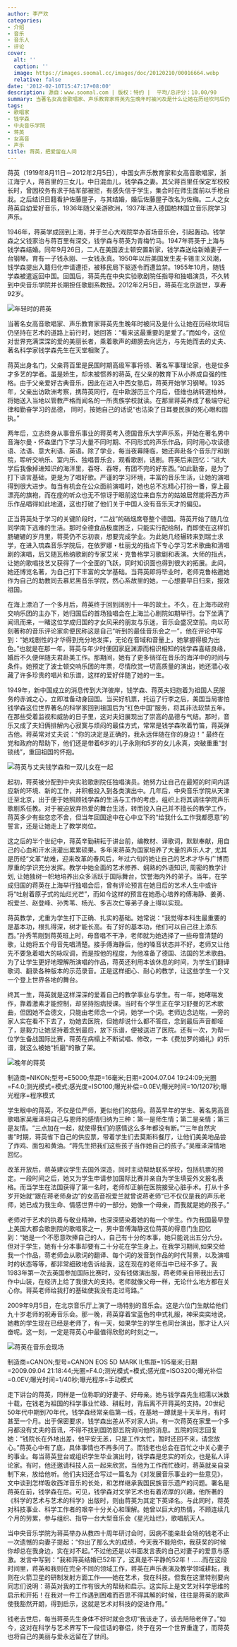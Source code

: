 ```yaml
---
author: 李严欢
categories:
- 介绍
- 音乐
- 音乐人
- 评论
cover:
  alt: ''
  caption: ''
  image: https://images.soomal.cc/images/doc/20120210/00016664.webp
  relative: false
date: '2012-02-10T15:47:17+08:00'
description: 源自：www.soomal.com | 版权：特约 |  平均/总评分：10.00/90
summary: 当著名女高音歌唱家、声乐教育家蒋英先生晚年时被问及是什么让她在历经坎坷后仍坚持在艺术的道路上前行时，她回答：“看来这最重要的是爱了。”而如今，这位对世界充满深深的爱的美丽长者，乘着歌声的翅膀去向远方，与先她而去的丈夫、著名科学家钱学森先生在天堂相聚了。蒋英出身名门，父亲蒋百里是民国时期高级军事将领、著名军事理论家，也是位多才多艺的学者……
tags:
- 歌唱家
- 钱学森
- 中央音乐学院
- 蒋英
- 女高音
- 声乐
title: 蒋英，把爱留在人间
---
```


蒋英（1919年8月11日－2012年2月5日），中国女声乐教育家和女高音歌唱家，浙江海宁人，蒋百里的三女儿，中日混血儿，钱学森之妻。其父蒋百里任保定军校校长时，曾因校务有求于陆军部被拒，有感失信于学生，集会时在师生面前以手枪自戕。之后结识日籍看护佐藤屋子，与其结婚，婚后佐藤屋子改名为佐梅。二人之女蒋英自幼爱好音乐，1936年随父亲游欧洲，1937年进入德国柏林国立音乐院学习声乐。

1946年，蒋英学成回到上海，并于兰心大戏院举办首场音乐会，引起轰动。钱学森之父钱家治与蒋百里有深交，钱学森与蒋英为青梅竹马。1947年蒋英于上海与钱学森结婚。同年9月26日，二人在美国波士顿安置新家，钱学森送给新婚妻子一台钢琴。育有一子钱永刚、一女钱永真。1950年以后美国发生麦卡锡主义风潮，钱学森提出入籍归化申请遭拒，被移民局下驱逐令而遭监禁。1955年10月，随钱学森被遣返回中国。回国后，蒋英先在中央实验歌剧院任指导和独唱演员，不久转到中央音乐学院并长期担任歌剧系教授。2012年2月5日，蒋英在北京逝世，享寿92岁。

![年轻时的蒋英](https://images.soomal.cc/images/doc/20120210/00016664.webp)



当著名女高音歌唱家、声乐教育家蒋英先生晚年时被问及是什么让她在历经坎坷后仍坚持在艺术的道路上前行时，她回答：“看来这最重要的是爱了。”而如今，这位对世界充满深深的爱的美丽长者，乘着歌声的翅膀去向远方，与先她而去的丈夫、著名科学家钱学森先生在天堂相聚了。

蒋英出身名门，父亲蒋百里是民国时期高级军事将领、著名军事理论家，也是位多才多艺的学者。虽是娇生，却未被惯养的蒋英, 在父亲的教育下从小养成自强的性格。由于父亲爱好古典音乐，因此在进入中西女塾后，蒋英开始学习钢琴。1935年，父亲出访欧洲考察，携蒋英同行，在中欧游历三个月后，径维也纳转道柏林，将她送入当地以管教严格而闻名的一所贵族学校就读。在那里蒋英养成了极端守纪律和勤奋学习的品德， 同时，按她自己的话说“也沽染了日耳曼民族的死心眼和固执。”

两年后，立志终身从事音乐事业的蒋英考入德国音乐大学声乐系，开始在著名男中音海尔曼・怀森堡门下学习大量不同时期、不同形式的声乐作品，同时用心攻读德语、法语、意大利语、英语。除了学业，每当夜幕降临，她还奔赴各个音乐厅和剧院，聆听交响乐、室内乐、独唱音乐会，观看歌剧，话剧。蒋英后来回忆：“进大学后我像掉进知识的海洋里，吞呀、吞呀，有团不完的好东西。”如此勤奋，是为了打下语言基础，更是为了唱好歌。严谨的学习环境，丰富的音乐生活，让她的演唱得到很大进步。每当有机会在公众面前演唱时，她也总不忘精心打扮一番，穿上最漂亮的旗袍，而在座的听众也无不惊讶于眼前这位来自东方的姑娘居然能将西方声乐作品唱得如此地道，这也打破了他们关于中国人没有音乐天才的偏见。

正当蒋英处于学习的关键阶段时，“二战”的硝烟席卷整个德国。蒋英开始了随几位同学南下逃难的生活。那时全德食品极度困乏，只能实行配给制，而即使在这样饥肠辘辘的岁月里，蒋英仍不忘初衷，想要完成学业。为此她几经辗转来到瑞士求学，在进入琉森音乐学院后，在依罗娜・杜丽戈的指点下专心学习艺术歌曲和清唱剧的演唱，后又随瓦格纳歌剧的专家艾米・克鲁格学习歌剧和表演。大师的指点，让她的歌唱技艺又获得了一个全面的飞跃，同时知识面也得到很大的拓展。此间，她还博览名著，为自己打下丰富的文学基础。当蒋英即将毕业时，老师克鲁格邀她作为自己的助教同去慕尼黑音乐学院，然心系故里的她，一心想要早日归来，报效祖国。

在海上漂泊了一个多月后，蒋英终于回到阔别十一年的故土。不久，在上海市政府交响乐团的主办下，她归国后的首场独唱会在上海兰心剧院如期举行。台下坐满了闻讯而来，一睹这位学成归国的才女风采的朋友与乐迷，音乐会盛况空前。向以苛刻著称的音乐评论家俞便民称这是自己“听到的最佳音乐会之一”，他在评论中写到：“她戏剧性的才华得到充分地发挥，无论在音域和音量上，她掌握得极为出色。”也就是在那一年，蒋英与年少时便因家庭渊源而相识相知的钱学森喜结良缘，婚后不久便伴随夫君赴美工作。那期间，她有了更多徜徉在音乐的海洋中的时间与条件。她预定了波士顿交响乐团的年票，尽情欣赏一切高质量的演出，她还潜心收藏了许多珍贵的唱片和乐谱，这样的爱好伴随了她的一生。

1949年，新中国成立的消息传到大洋彼岸，钱学森、蒋英夫妇抱着为祖国人民服务的赤诚之心，立即准备动身回国。当买好机票，托运了行李之后，美国当局害怕钱学森这位世界著名的科学家回到祖国后为“红色中国”服务，将其非法软禁五年。在那些受着监视和威胁的日子里，这对夫妇展现出了崇高的品德与气结。那时，音乐又成了夫妇俩排解内心寂寞与烦闷的最佳方式，常常是钱学森吹着竹笛，蒋英弹吉他。蒋英常对丈夫说：“你的决定是正确的，我永远伴随在你的身边！” 最终在党和政府的帮助下，他们还是带着6岁的儿子永刚和5岁的女儿永真，突破重重“封锁线”，重回祖国的怀抱。

![蒋英与丈夫钱学森和一双儿女在一起](https://images.soomal.cc/images/doc/20120210/00016665.webp)





起初，蒋英被分配到中央实验歌剧院任独唱演员。她努力让自己在最短的时间内适应新的环境、新的工作，并积极投入到各类演出中。几年后，中央音乐学院从天津迁至北京，出于便于她照顾钱学森的生活与工作的考虑，组织上将其调往学院声乐歌剧系任教。对于被迫放弃热爱的舞台生活，转而投入自己并不擅长的教学工作，蒋英多少有些恋恋不舍，但当年回国途中在心中立下的“给我什么工作我都愿意”的誓言，还是让她走上了教学岗位。

这之后的半个世纪中，蒋英辛勤耕耘于讲台前，编教材、译歌词，默默奉献，用自己的心血和汗水浇灌出累累硕果。多年来蒋英为国家培养了大量的声乐人才, 尤其是历经“文革”劫难，迎来改革的春风后，年过六旬的她让自己的艺术才华与广博而厚重的学识充分发挥。教学中她全面的艺术修养、娴熟的外语知识, 周密的教学计划, 让她独树一帜地培养出众多活跃于国际舞台，饮誉海内外的弟子。当年，在学成归国的蒋英在上海举行独唱会后，曾有评论预言在她日后的艺术人生中或许将“吐射着原子式的灿烂光芒”，而如今这样的预言在她悉心培养的傅海静、姜勇、祝爱兰、赵登峰、孙秀苇、杨光、多吉次仁等弟子身上得以实现。

蒋英教学，尤重为学生打下正确、扎实的基础。她常说：“我觉得本科生最重要的是基本功，根扎得深，树才能长高。有了好的基本功，他们可以自己往上添东西。”孙秀苇刚到蒋英班上时，母音唱不干净，老师就为她选择了一些母音清楚的歌，让她将五个母音先唱清楚。接手傅海静后，他的嗓音状态并不好，老师又让他先不要急着唱大的咏叹调，而是按他的程度，为他准备了德国、法国的艺术歌曲。为了让学生更好地理解所演唱的作品，蒋英还利用本该休息的时间，为学生们翻译歌词、翻录各种版本的示范录音。正是这样细心、耐心的教学，让这些学生一个又一个登上世界各地的舞台。

终其一生，蒋英就是这样深深的爱着自己的教学事业与学生。有一年，她哮喘发作，靠着激素才能控制，却坚持抱病授课。当时有个学生正在学习舒曼的艺术歌曲，但因她不会德文，只能由老师念一个词，她学一个词。老师边念边喘，一旁的家人实在看不下去了，劝她去医院，但她却说什么都不答应，念到最后声音都哑了，是毅力让她坚持着念到最后，放下乐谱，便被送进了医院。还有一次，为帮一位学生备战国际比赛，蒋英在病榻上不断试唱、修改，一本《费加罗的婚礼》的乐谱，就这么被她“折磨”的散了架。

![晚年的蒋英](https://images.soomal.cc/images/doc/20120210/00016667.webp)

制造商=NIKON;型号=E5000;焦距=16毫米;日期=2004.07.04 19:24:09;光圈=F4.0;测光模式=模式;感光度=ISO100;曝光补偿=0.0EV;曝光时间=10/1207秒;曝光程序=程序模式



学生眼中的蒋英，不仅是位严师，更似他们的慈母。蒋英早年的学生、著名男高音歌唱家吴雁泽将自己与恩师的感情归纳为三种：第一是师生情；第二是亲情；第三是友情。“三点加在一起，就使得我们的感情这么多年都没有断。”“三年自然灾害”时期，蒋英省下自己的供应票，带着学生们去莫斯科餐厅，让他们美美地品尝了炸鸡、面包和黄油。“蒋先生把我们这些孩子当作她自己的孩子。”吴雁泽深情地回忆。

改革开放后，蒋英建议学生去国外深造，同时主动帮助联系学校，包括机票的预定。一段时间之后，她又为学生申请参加国际比赛并亲自为学生填妥外文报名表格。而当学生在法国获得了第一名时，老师却正躺在医院接受心脏手术。打从十多岁开始就“跟在蒋老师身边”的女高音祝爱兰就曾说蒋老师“已不仅仅是我的声乐老师，她已成为我生命、情感世界中的一部分。她像一个母亲，而我就是她的孩子。”

老师对于艺术的执着与敬业精神，也深深感染着她的每一个学生。作为我国最早登上美国大都会歌剧院的歌唱家之一，男中音傅海静这位蒋英的得意门生回忆到：“她是一个不愿意吹捧自己的人，自己有十分的本事，她只能说出五分六分。但对于学生，她有十分本事却要有二十分花在学生身上。在我学习期间,如果交给我一个作品，蒋老师会从歌词的翻译、每个词的发音到作品的时代背景，以及演唱时的状态等等，都非常细致地告诉给我，这在现在的老师当中已经不多了。我1983年第一次去英国参加国际比赛时，没有钱做演出服，蒋老师亲自带我出去订作中山装，在经济上给了我很大的支持。老师就像父母一样，无论什么地方都在关心你。蒋英老师给我打的基础使我没有走过弯路。”

2009年9月5日，在北京音乐厅上演了一场特别的音乐会。这是六位门生献给他们九十岁老师的祝寿音乐会。那一晚，蒋英穿着宝蓝色的中式礼服，神采奕奕地说，她教的学生现在已经是老师了，有一天，如果学生的学生也同台演出，那才让人兴奋呢。这一刻，一定是蒋英心中最值得欣慰的时刻之一。

![蒋英在音乐会现场](https://images.soomal.cc/images/doc/20120210/00016666.webp)

制造商=CANON;型号=CANON EOS 5D MARK II;焦距=195毫米;日期=2009.09.04 21:18:44;光圈=F4.0;测光模式=模式;感光度=ISO3200;曝光补偿=0.0EV;曝光时间=1/40秒;曝光程序=手动模式



走下讲台的蒋英，同样是一位称职的好妻子、好母亲。她与钱学森先生相濡以沫数十载，在钱老为祖国的科学事业忙碌、耕耘时，背后离不开蒋英的支持。20世纪50年代中期到70年代，钱学森经常亲临第一线，在基地一蹲就是十天半月，有时甚至一个月。出于保密要求，钱学森出差从不对家人讲。有一次蒋英在家里一个多月都没有丈夫的音讯，不得不找到国防部五院询问他的消息。五院的同志回复她：“钱院长在外地出差，他平安无恙，只是工作太忙，暂时还回不来，请您放心。”蒋英心中有了底，具体事情也不再多问了。而钱老也总会在百忙之中关心妻子的事业。每当蒋英登台或组织学生毕业演出时，钱学森是忠实的听众，也是私人评论家。有时，他还邀请科技人员一起来欣赏。当他为工作而忙碌时，蒋英就亲自录制下来，放给他听。他们夫妇还合写过一篇名为《对发展音乐事业的一些意见》，文中谈到怎样吸收西洋音乐的长处，和怎样继承我国民族音乐遗产的问题。署名是蒋英在前，钱学森在后。可见，钱学森对文学艺术也有着浓厚的兴趣，他所著的《科学的艺术与艺术的科学》出版时，则由蒋英为其定下英译名。与此同时，蒋英对科技事业、科学工作者的艰辛十分关心和理解。她曾以巨大的热情，不顾连续几个月的劳累，参与组织、指导一台大型音乐会《星光灿烂》，歌唱航天人。

当中央音乐学院为蒋英举办从教四十周年研讨会时，因病不能亲赴会场的钱老不止一次遗憾的向妻子提起：“你出了那么大的成绩，今天我不能陪你，我获奖的时候你却总在我身边，实在对不起。”不过他还是以书面发言表的自己对妻子的爱意与感激。发言中写到：“我和蒋英结婚已52年了，这真是不平静的52年！……而在这段时间里，蒋英和我则在完全不同的领域工作，蒋英在声乐表演及教学领域耕耘，我则在火箭卫星的研制发射方面工作――她在艺术，我在科技。但我在这里特别要向同志们说明：蒋英对我的工作有很大的帮助和启示。这实际上是文艺对科学思维的启示和开拓！在我对一件工作遇到困难而百思不得其解的时候，往往是蒋英的歌声使我豁然开朗，得到启示，这就是艺术对科技的促进作用。” 

钱老去世后，每当蒋英先生身体不好时就会念叨“我该走了，该去陪陪老伴了。”如今，这对在科学与艺术界写下一段佳话的眷侣，终于在另一个世界重逢了，而蒋英也将自己的美丽与爱永远留在了世间。